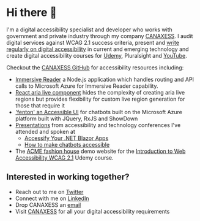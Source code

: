 # Hi there 👋

I'm a digital accessibility specialist and developer who works with government and private industry through my company [CANAXESS](https://www.canaxess.com.au/). I audit digital services against WCAG 2.1 success criteria, present and [write regularly on digital accessibility](https://www.canaxess.com.au/articles/) in current and emerging technology and create digital accessibility courses for [Udemy](https://www.udemy.com/course/introduction-to-web-accessibility-wcag21/?referralCode=05B73E4177FADAD9930A), Pluralsight and [YouTube](https://www.youtube.com/channel/UC4RRZYoLnoY7XB1QVzI7Mig).

Checkout the [CANAXESS GitHub](https://github.com/canaxess) for accessibility resources including:
* [Immersive Reader](https://github.com/canaxess/immersive-reader) a Node.js application which handles routing and API calls to Microsoft Azure for Immersive Reader capability.
* [React aria live component](https://github.com/canaxess/aria-live-component) hides the complexity of creating aria live regions but provides flexibility for custom live region generation for those that require it
* ['fenton' an Accessible UI](https://github.com/canaxess/fenton) for chatbots built on the Microsoft Azure platform built with JQuery, RxJS and ShowDown
* [Presentations](https://github.com/canaxess/presentations) from accessibility and technology conferences I've attended and spoken at
  * [Accessify Your .NET Blazor Apps](https://github.com/canaxess/presentations/tree/master/SSW-Blazor-Accessibility)
  * [How to make chatbots accessible](https://github.com/canaxess/presentations/tree/master/DTA%202018)
* The [ACME fashion house](https://github.com/canaxess/ACME-fashion-house) demo website for the [Introduction to Web Accessibility WCAG 2.1](https://www.udemy.com/course/introduction-to-web-accessibility-wcag21/?referralCode=05B73E4177FADAD9930A) Udemy course.

## Interested in working together?
* Reach out to me on [Twitter](https://twitter.com/MrRossMullen)
* Connect with me on [LinkedIn](https://www.linkedin.com/in/rossmullen/)
* Drop CANAXESS an [email](mailto:hello@canaxess.com.au)
* Visit [CANAXESS](https://www.canaxess.com.au/) for all your digital accessibility requirements

<!--
**rossmullen/rossmullen** is a ✨ _special_ ✨ repository because its `README.md` (this file) appears on your GitHub profile.

Here are some ideas to get you started:

- 🔭 I’m currently working on ...
- 🌱 I’m currently learning ...
- 👯 I’m looking to collaborate on ...
- 🤔 I’m looking for help with ...
- 💬 Ask me about ...
- 📫 How to reach me: ...
- 😄 Pronouns: ...
- ⚡ Fun fact: ...
-->
